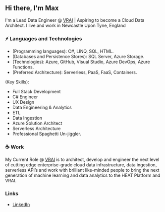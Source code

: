 ## Hi there, I'm Max

I'm a Lead Data Engineer @ [VRAI](https://vraisimulation.com/)  | Aspiring to become a Cloud Data Architect. 
I live and work in Newcastle Upon Tyne, England

### ⚡ Languages and Technologies

* (Programming languages): C#, LINQ, SQL, HTML.
* (Databases and Persistence Stores): SQL Server, Azure Storage.
* (Technologies): Azure, GitHub, Visual Studio, Azure DevOps, Azure Functions.
* (Preferred Architecture): Serverless, PaaS, FaaS, Containers.

(Key Skills): 
* Full Stack Development
* C# Engineer
* UX Design
* Data Engineering & Analytics
* ETL
* Data Ingestion
* Azure Solution Architect
* Serverless Architecture
* Professional Spaghetti Un-jiggler.


### ☕ Work

My Current Role @ [VRAI](https://vraisimulation.com/) is to architect, develop and engineer the next level of cutting edge enterprise-grade cloud data infrastructure, data ingestion, serverless API’s and work with brilliant like-minded people to bring the next generation of machine learning and data analytics to the HEAT Platform and VRAI.


### Links 

* [LinkedIn](https://www.linkedin.com/in/max-hutchinson-02341153/)


